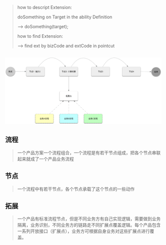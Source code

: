 ## 

> how to descript Extension:
>
> doSomething on Target in the ability Definition
>
> --&gt; doSomething\(target\);
>
> how to find Extension:
>
> --&gt; find ext by bizCode and extCode in pointcut

## ![](/assets/tmf-扩展点.png)

## 流程

> 一个产品方案一个流程组合，一个流程是有若干节点组成，把各个节点串联起来就成了一个产品业务流程

## 节点

> 一个流程中有若干节点，各个节点承载了这个节点的一些动作

## 拓展

> 一个产品有标准流程节点，但是不同业务方有自己实现逻辑，需要做到业务隔离，业务识别，不同业务方的链路走不同扩展点覆盖逻辑。每个产品包含一系列开放接口（扩展点），业务方可根据自身业务对这些扩展点进行覆盖。



